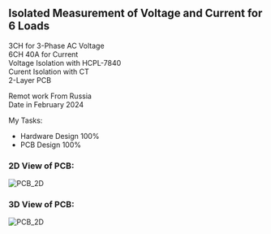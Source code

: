 ## Isolated Measurement of Voltage and Current for 6 Loads

3CH for 3-Phase AC Voltage  
6CH 40A for Current  
Voltage Isolation with HCPL-7840  
Curent Isolation with CT  
2-Layer PCB  

Remot work From Russia  
Date in February 2024  

My Tasks: 
- Hardware Design 100%  
- PCB Design 100%  

### 2D View of PCB:
![PCB_2D](https://s32.picofile.com/file/8477565234/v4_10_PCB_2D.png.png)

### 3D View of PCB:
![PCB_2D](https://s32.picofile.com/file/8477565242/v4_10_PCB_3D.png.png)

